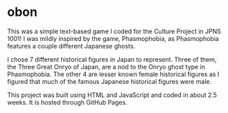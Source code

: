 # obon
This was a simple text-based game I coded for the Culture Project in JPNS 1001! I was mildly inspired by the game, Phasmophobia, as Phasmophobia features a couple different Japanese ghosts. 

I chose 7 different historical figures in Japan to represent. Three of them, the Three Great Onryo of Japan, are a nod to the Onryo ghost type in Phasmophobia. The other 4 are lesser known female historical figures as I figured that much of the famous Japanese historical figures were male. 

This project was built using HTML and JavaScript and coded in about 2.5 weeks. It is hosted through GitHub Pages.
 
